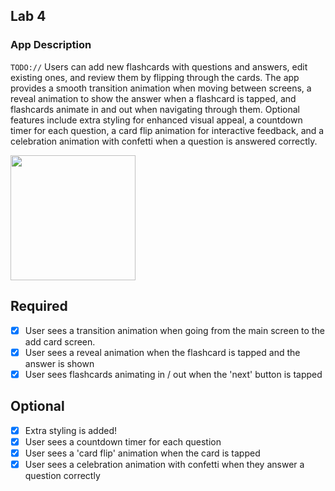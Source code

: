 ## Lab 4

### App Description
`TODO://` Users can add new flashcards with questions and answers, edit existing ones, and review them by flipping through the cards. The app provides a smooth transition animation when moving between screens, a reveal animation to show the answer when a flashcard is tapped, and flashcards animate in and out when navigating through them. Optional features include extra styling for enhanced visual appeal, a countdown timer for each question, a card flip animation for interactive feedback, and a celebration animation with confetti when a question is answered correctly.

<img src="https://github.com/JonaNathan7/FlashCard3/blob/main/flashanim.gif" width=200><br>

## Required
- [x] User sees a transition animation when going from the main screen to the add card screen.
- [x] User sees a reveal animation when the flashcard is tapped and the answer is shown
- [x] User sees flashcards animating in / out when the 'next' button is tapped

## Optional
- [x] Extra styling is added!
- [x] User sees a countdown timer for each question
- [x] User sees a 'card flip' animation when the card is tapped
- [x] User sees a celebration animation with confetti when they answer a question correctly
